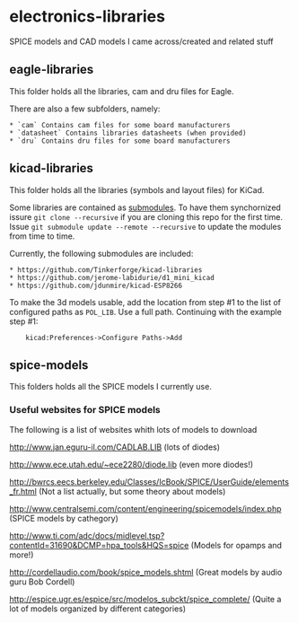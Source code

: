 # electronics-libraries
SPICE models and CAD models I came across/created and related stuff

## eagle-libraries

This folder holds all the libraries, cam and dru files for Eagle.

There are also a few subfolders, namely:

	* `cam` Contains cam files for some board manufacturers
	* `datasheet` Contains libraries datasheets (when provided)
	* `dru` Contains dru files for some board manufacturers

## kicad-libraries

This folder holds all the libraries (symbols and layout files) for KiCad.

Some libraries are contained as [submodules](https://github.blog/2016-02-01-working-with-submodules/).
To have them synchornized issure `git clone --recursive` if you are cloning this repo for the first time.
Issue `git submodule update --remote --recursive` to update the modules from time to time.

Currently, the following submodules are included:

	* https://github.com/Tinkerforge/kicad-libraries
	* https://github.com/jerome-labidurie/d1_mini_kicad
	* https://github.com/jdunmire/kicad-ESP8266

To make the 3d models usable, add the location from step #1 to the list
of configured paths as `POL_LIB`. Use a full path. Continuing with
the example step #1:

        kicad:Preferences->Configure Paths->Add

## spice-models

This folders holds all the SPICE models I currently use.

### Useful websites for SPICE models
The following is a list of websites whith lots of models to download

http://www.jan.eguru-il.com/CADLAB.LIB
(lots of diodes)

http://www.ece.utah.edu/~ece2280/diode.lib
(even more diodes!)

http://bwrcs.eecs.berkeley.edu/Classes/IcBook/SPICE/UserGuide/elements_fr.html
(Not a list actually, but some theory about models)

http://www.centralsemi.com/content/engineering/spicemodels/index.php
(SPICE models by cathegory)

http://www.ti.com/adc/docs/midlevel.tsp?contentId=31690&DCMP=hpa_tools&HQS=spice
(Models for opamps and more!)

http://cordellaudio.com/book/spice_models.shtml
(Great models by audio guru Bob Cordell)

http://espice.ugr.es/espice/src/modelos_subckt/spice_complete/
(Quite a lot of models organized by different categories) 

